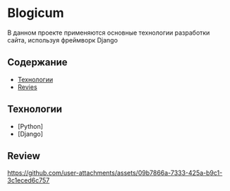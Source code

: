 # Blogicum
В данном проекте применяются основные технологии разработки сайта, используя фреймворк Django

## Содержание
- [Технологии](#технологии)
- [Revies](#review)


## Технологии
- [Python]
- [Django]




## Review
https://github.com/user-attachments/assets/09b7866a-7333-425a-b9c1-3c1eced6c757

